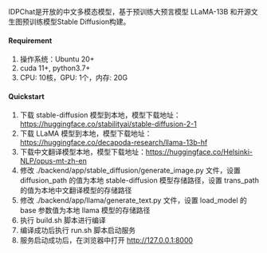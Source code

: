 IDPChat是开放的中文多模态模型，基于预训练大预言模型 LLaMA-13B 和开源文生图预训练模型Stable Diffusion构建。

#### Requirement
1. 操作系统：Ubuntu 20+
2. cuda 11+, python3.7+
3. CPU: 10核，GPU: 1个，内存: 20G

#### Quickstart
1. 下载 stable-diffusion 模型到本地，模型下载地址：https://huggingface.co/stabilityai/stable-diffusion-2-1
2. 下载 LLaMA 模型到本地，模型下载地址：https://huggingface.co/decapoda-research/llama-13b-hf
3. 下载中文翻译模型本地，模型下载地址：https://huggingface.co/Helsinki-NLP/opus-mt-zh-en
4. 修改 ./backend/app/stable_diffusion/generate_image.py 文件，设置 diffusion_path 的值为本地 stable-diffusion 模型存储路径，设置 trans_path 的值为本地中文翻译模型的存储路径
5. 修改 ./backend/app/llama/generate_text.py 文件，设置 load_model 的 base 参数值为本地 llama 模型的存储路径
6. 执行 build.sh 脚本进行编译
7. 编译成功后执行 run.sh 脚本启动服务
8. 服务启动成功后，在浏览器中打开 http://127.0.0.1:8000
